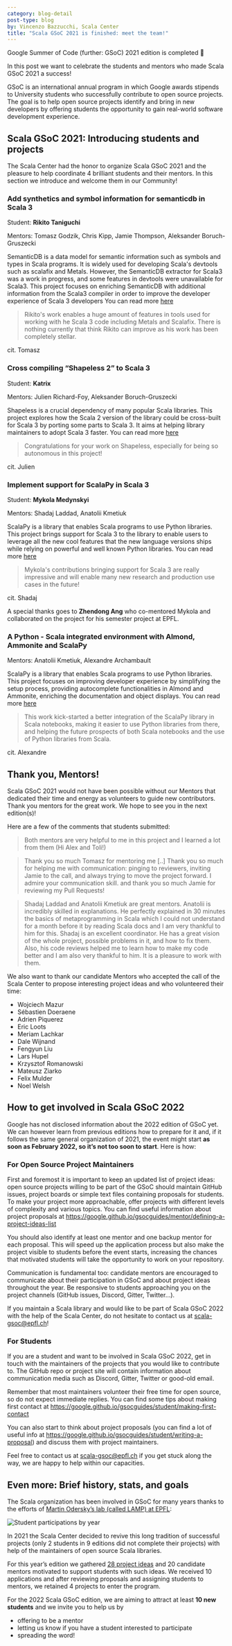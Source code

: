 ```yaml
---
category: blog-detail
post-type: blog
by: Vincenzo Bazzucchi, Scala Center
title: "Scala GSoC 2021 is finished: meet the team!"
---
```


Google Summer of Code (further: GSoC) 2021 edition is completed 🎉

In this post we want to celebrate the students and mentors who made Scala GSoC
2021 a success!

GSoC is an international annual program in which Google awards stipends to
University students who successfully contribute to open source projects. The
goal is to help open source projects identify and bring in new developers by
offering students the opportunity to gain real-world software development
experience.

## Scala GSoC 2021: Introducing students and projects

The Scala Center had the honor to organize Scala GSoC 2021 and the pleasure to
help coordinate 4 brilliant students and their mentors. In this section we
introduce and welcome them in our Community!

### Add synthetics and symbol information for semanticdb in Scala 3

Student: **Rikito Taniguchi**

Mentors: Tomasz Godzik, Chris Kipp, Jamie Thompson, Aleksander Boruch-Gruszecki

SemanticDB is a data model for semantic information such as symbols and types in
Scala programs. It is widely used for developing Scala's devtools such as
scalafix and Metals. However, the SemanticDB extractor for Scala3 was a work in
progress, and some features in devtools were unavailable for Scala3. This
project focuses on enriching SemanticDB with additional information from the
Scala3 compiler in order to improve the developer experience of Scala 3
developers You can read more
[here](https://github.com/tanishiking/gsoc-2021/blob/main/README.md)


> Rikito's work enables a huge amount of features in tools used for working with
> he Scala 3 code including Metals and Scalafix.  There is nothing currently that
> think Rikito can improve as his work has been completely stellar.

cit. Tomasz

### Cross compiling “Shapeless 2” to Scala 3

Student: **Katrix**

Mentors:  Julien Richard-Foy, Aleksander Boruch-Gruszecki

Shapeless is a crucial dependency of many popular Scala libraries. This project
explores how the Scala 2 version of the library could be cross-built for Scala 3
by porting some parts to Scala 3. It aims at helping library maintainers to
adopt Scala 3 faster.  You can read more
[here](https://github.com/milessabin/shapeless/pull/1200)

> Congratulations for your work on Shapeless, especially for being so autonomous
> in this project!

cit. Julien

### Implement support for ScalaPy in Scala 3

Student: **Mykola Medynskyi**

Mentors: Shadaj Laddad, Anatolii Kmetiuk

ScalaPy is a library that enables Scala programs to use Python libraries. This
project brings support for Scala 3 to the library to enable users to leverage
all the new cool features that the new language versions ships while relying on
powerful and well known Python libraries.  You can read more
[here](https://gist.github.com/jlareck/7268918d28b0c6a0efebeafa11011e3c)

> Mykola's contributions bringing support for Scala 3 are really impressive and
> will enable many new research and production use cases in the future!

cit. Shadaj

A special thanks goes to **Zhendong Ang** who co-mentored Mykola and
collaborated on the project for his semester project at EPFL.

### A Python - Scala integrated environment with Almond, Ammonite and ScalaPy

Mentors: Anatolii Kmetiuk, Alexandre Archambault

ScalaPy is a library that enables Scala programs to use Python libraries. This
project focuses on improving developer experience by simplifying the setup
process, providing autocomplete functionalities in Almond and Ammonite,
enriching the documentation and object displays.  You can read more
[here](https://gist.github.com/kiendang/e6c2fc41448fabba6f1e6ae34cf65c49)

> This work kick-started a better integration of the ScalaPy library in Scala
> notebooks, making it easier to use Python libraries from there, and helping the
> future prospects of both Scala notebooks and the use of Python libraries from
> Scala.

cit. Alexandre

## Thank you, Mentors!

Scala GSoC 2021 would not have been possible without our Mentors that dedicated
their time and energy as volunteers to guide new contributors.  Thank you
mentors for the great work. We hope to see you in the next edition(s)! 

Here are a few of the comments that students submitted:

> Both mentors are very helpful to me in this project and I learned a lot from
> them (Hi Alex and Toli!)

> Thank you so much Tomasz for mentoring me [..]  Thank you so much for helping me
> with communication: pinging to reviewers, inviting Jamie to the call, and always
> trying to move the project forward. I admire your communication skill. and thank
> you so much Jamie for reviewing my Pull Requests!

> Shadaj Laddad and Anatolii Kmetiuk are great mentors. Anatolii is incredibly
> skilled in explanations. He perfectly explained in 30 minutes the basics of
> metaprogramming in Scala which I could not understand for a month before it by
> reading Scala docs and I am very thankful to him for this. Shadaj is an
> excellent coordinator. He has a great vision of the whole project, possible
> problems in it, and how to fix them. Also, his code reviews helped me to learn
> how to make my code better and I am also very thankful to him. It is a pleasure
> to work with them.

We also want to thank our candidate Mentors who accepted the call of the Scala
Center to propose interesting project ideas and who volunteered their time:

 - Wojciech Mazur
 - Sébastien Doeraene
 - Adrien Piquerez
 - Eric Loots
 - Meriam Lachkar
 - Dale Wijnand
 - Fengyun Liu
 - Lars Hupel
 - Krzysztof Romanowski
 - Mateusz Ziarko
 - Felix Mulder
 - Noel Welsh

## How to get involved in Scala GSoC 2022

Google has not disclosed information about the 2022 edition of GSoC yet. We can
however learn from previous editions how to prepare for it and, if it follows
the same general organization of 2021, the event might start **as soon as February
2022, so it’s not too soon to start**. Here is how:

###  For Open Source Project Maintainers

First and foremost it is important to keep an updated list of project ideas:
open source projects willing to be part of the GSoC should maintain GitHub
issues, project boards or simple text files containing proposals for students.
To make your project more approachable, offer projects with different levels of
complexity and various topics.  You can find useful information about project
proposals at
https://google.github.io/gsocguides/mentor/defining-a-project-ideas-list 

You should also identify at least one mentor and one backup mentor for each
proposal. This will speed up the application process but also make the project
visible to students before the event starts, increasing the chances that
motivated students will take the opportunity to work on your repository.

Communication is fundamental too: candidate mentors are encouraged to
communicate about their participation in GSoC and about project ideas throughout
the year. Be responsive to students approaching you on the project
channels (GitHub issues, Discord, Gitter, Twitter…).

If you maintain a Scala library and would like to be part of Scala GSoC 2022
with the help of the Scala Center, do not hesitate to contact us at
[scala-gsoc@epfl.ch](mailto:scala-gsoc@epfl.ch)!

### For Students

If you are a student and want to be involved in Scala GSoC 2022, get in touch
with the maintainers of the projects that you would like to contribute to. The
GitHub repo or project site will contain information about communication media
such as Discord, Gitter, Twitter or good-old email.

Remember that most maintainers volunteer their free time for open source, so do
not expect immediate replies. You can find some tips about making first contact
at https://google.github.io/gsocguides/student/making-first-contact 

You can also start to think about project proposals (you can find a lot of
useful info at https://google.github.io/gsocguides/student/writing-a-proposal)
and discuss them with project maintainers.

Feel free to contact us at [scala-gsoc@epfl.ch](mailto:scala-gsoc@epfl.ch) if
you get stuck along the way, we are happy to help within our capacities.

## Even more: Brief history, stats, and goals

The Scala organization has been involved in GSoC for many years thanks to the
efforts of [Martin Odersky’s lab (called LAMP) at
EPFL](https://www.epfl.ch/labs/lamp/): 

![Student participations by year](/resources/img/blog/lamp-gsoc-students.png)

In 2021 the Scala Center decided to
revive this long tradition of successful projects (only 2 students in 9 editions
did not complete their projects) with help of the maintainers of open source
Scala libraries.

For this year’s edition we gathered [28 project
ideas](https://github.com/scalacenter/GoogleSummerOfCode2021) and 20 candidate
mentors motivated to support students with such ideas.  We received 10
applications and after reviewing proposals and assigning students to mentors, we
retained 4 projects to enter the program.

For the 2022 Scala GSoC edition, we are aiming to attract at least **10 new
students** and we invite you to help us by 

 - offering to be a mentor 
 - letting us know if you have a student interested to participate 
 - spreading the word!
